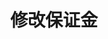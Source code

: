 ---
title: 修改保证金
position_number: 10
type: post
description: /future/user/v1/position/margin
remark: Content-Type = application/x-www-form-urlencoded && application/json
parameters:
    -
        name: symbol
        type: string
        mandatory: true
        default: N/A
        description: 交易对
        ranges:
    -
        name: margin
        type: number
        mandatory: false
        default: N/A
        description: 数量
        ranges:
    -
        name: positionSide
        type: string
        mandatory: false
        default: N/A
        description: 持仓方向：LONG;SHORT
        ranges:
    -
        name: type
        type: string
        mandatory: false
        default: N/A
        description: 调整方向（ADD：增加逐仓保证金；SUB：减少逐仓保证金）
        ranges: ADD;SUB
left_code_blocks:
    -
        code_block: "public void getMarketConfig() {\r\n\tString text = HttpUtil.get(URL + \"/data/api/user/v1/getMarketConfig\");\r\n\tSystem.out.println(text);\r\n}"
        title: Java
        language: java
right_code_blocks:
    - code_block: |-
        {
          "error": {
            "code": "",
            "msg": ""
          },
          "msgInfo": "",
          "result": {},
          "returnCode": 0
        }
      title: Response
      language: json
---